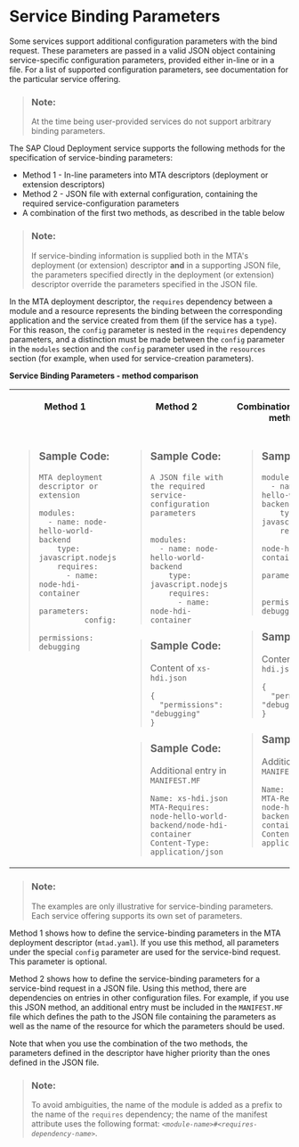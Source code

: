 <!-- loioc7b09b79d3bb4d348a720ba27fe9a2d5 -->

# Service Binding Parameters

Some services support additional configuration parameters with the bind request. These parameters are passed in a valid JSON object containing service-specific configuration parameters, provided either in-line or in a file. For a list of supported configuration parameters, see documentation for the particular service offering.

> ### Note:  
> At the time being user-provided services do not support arbitrary binding parameters.

The SAP Cloud Deployment service supports the following methods for the specification of service-binding parameters:

-   Method 1 - In-line parameters into MTA descriptors \(deployment or extension descriptors\)
-   Method 2 - JSON file with external configuration, containing the required service-configuration parameters
-   A combination of the first two methods, as described in the table below

> ### Note:  
> If service-binding information is supplied both in the MTA's deployment \(or extension\) descriptor **and** in a supporting JSON file, the parameters specified directly in the deployment \(or extension\) descriptor override the parameters specified in the JSON file.

In the MTA deployment descriptor, the `requires` dependency between a module and a resource represents the binding between the corresponding application and the service created from them \(if the service has a `type`\). For this reason, the `config` parameter is nested in the `requires` dependency parameters, and a distinction must be made between the `config` parameter in the `modules` section and the `config` parameter used in the `resources` section \(for example, when used for service-creation parameters\).

**Service Binding Parameters - method comparison**


<table>
<tr>
<th valign="top">

Method 1

</th>
<th valign="top">

Method 2

</th>
<th valign="top">

Combination of the two methods

</th>
</tr>
<tr>
<td valign="top">

> ### Sample Code:  
> `MTA deployment descriptor or extension`
> 
> ```
> modules:
>   - name: node-hello-world-backend
>     type: javascript.nodejs
>     requires:
>       - name: node-hdi-container
>         parameters:
>           config:
>             permissions: debugging
> ```



</td>
<td valign="top">

> ### Sample Code:  
> `A JSON file with the required service-configuration parameters`
> 
> ```
> 
> modules:
>   - name: node-hello-world-backend
>     type: javascript.nodejs
>     requires:
>       - name: node-hdi-container
> ```

> ### Sample Code:  
> Content of `xs-hdi.json`
> 
> ```
> {
>   "permissions": "debugging"
> } 
> ```

> ### Sample Code:  
> Additional entry in `MANIFEST.MF`
> 
> ```
> Name: xs-hdi.json
> MTA-Requires: node-hello-world-backend/node-hdi-container
> Content-Type: application/json
> ```



</td>
<td valign="top">

> ### Sample Code:  
> ```
> modules:
>   - name: node-hello-world-backend
>     type: javascript.nodejs
>     requires:
>       - name: node-hdi-container
>         parameters:
>           config:
>             permissions: debugging
> ```

> ### Sample Code:  
> Content of `xs-hdi.json`
> 
> ```
> {
>   "permissions": "debugging"
> } 
> ```

> ### Sample Code:  
> Additional entry in `MANIFEST.MF`
> 
> ```
> Name: xs-hdi.json
> MTA-Requires: node-hello-world-backend/node-hdi-container
> Content-Type: application/json
> ```



</td>
</tr>
</table>

> ### Note:  
> The examples are only illustrative for service-binding parameters. Each service offering supports its own set of parameters.

Method 1 shows how to define the service-binding parameters in the MTA deployment descriptor \(`mtad.yaml`\). If you use this method, all parameters under the special `config` parameter are used for the service-bind request. This parameter is optional.

Method 2 shows how to define the service-binding parameters for a service-bind request in a JSON file. Using this method, there are dependencies on entries in other configuration files. For example, if you use this JSON method, an additional entry must be included in the `MANIFEST.MF` file which defines the path to the JSON file containing the parameters as well as the name of the resource for which the parameters should be used.

Note that when you use the combination of the two methods, the parameters defined in the descriptor have higher priority than the ones defined in the JSON file.

> ### Note:  
> To avoid ambiguities, the name of the module is added as a prefix to the name of the `requires` dependency; the name of the manifest attribute uses the following format: <code><i class="varname">&lt;module-name&gt;</i>#<i class="varname">&lt;requires-dependency-name&gt;</i></code>.

